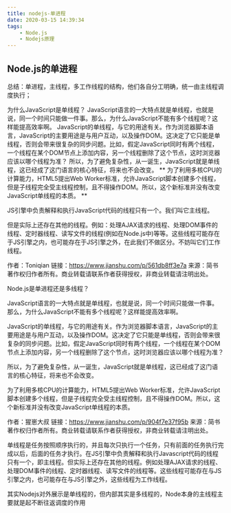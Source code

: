 ```yaml
---
title: nodejs-单进程
date: 2020-03-15 14:39:34
tags:
    - Node.js
    - Nodejs原理
---
```


## Node.js的单进程

总结：单进程，主线程，多工作线程的结构，他们各自分工明确，统一由主线程调度执行；

为什么JavaScript是单线程？
JavaScript语言的一大特点就是单线程，也就是说，同一个时间只能做一件事。那么，为什么JavaScript不能有多个线程呢？这样能提高效率啊。
JavaScript的单线程，与它的用途有关。作为浏览器脚本语言，JavaScript的主要用途是与用户互动，以及操作DOM。这决定了它只能是单线程，否则会带来很复杂的同步问题。比如，假定JavaScript同时有两个线程，一个线程在某个DOM节点上添加内容，另一个线程删除了这个节点，这时浏览器应该以哪个线程为准？
所以，为了避免复杂性，从一诞生，JavaScript就是单线程，这已经成了这门语言的核心特征，将来也不会改变。
**
为了利用多核CPU的计算能力，HTML5提出Web Worker标准，允许JavaScript脚本创建多个线程，但是子线程完全受主线程控制，且不得操作DOM。所以，这个新标准并没有改变JavaScript单线程的本质。
**

JS引擎中负责解释和执行JavaScript代码的线程只有一个。我们叫它主线程。

但是实际上还存在其他的线程。例如：处理AJAX请求的线程、处理DOM事件的线程、定时器线程、读写文件的线程(例如在Node.js中)等等。这些线程可能存在于JS引擎之内，也可能存在于JS引擎之外，在此我们不做区分。不妨叫它们工作线程。


作者：Toniqian
链接：https://www.jianshu.com/p/561db8ff3e7a
来源：简书
著作权归作者所有。商业转载请联系作者获得授权，非商业转载请注明出处。



Node.js是单进程还是多线程？

JavaScript语言的一大特点就是单线程，也就是说，同一个时间只能做一件事。那么，为什么JavaScript不能有多个线程呢？这样能提高效率啊。

JavaScript的单线程，与它的用途有关。作为浏览器脚本语言，JavaScript的主要用途是与用户互动，以及操作DOM。这决定了它只能是单线程，否则会带来很复杂的同步问题。比如，假定JavaScript同时有两个线程，一个线程在某个DOM节点上添加内容，另一个线程删除了这个节点，这时浏览器应该以哪个线程为准？

所以，为了避免复杂性，从一诞生，JavaScript就是单线程，这已经成了这门语言的核心特征，将来也不会改变。

为了利用多核CPU的计算能力，HTML5提出Web Worker标准，允许JavaScript脚本创建多个线程，但是子线程完全受主线程控制，且不得操作DOM。所以，这个新标准并没有改变JavaScript单线程的本质。

作者：猩崽大叔
链接：https://www.jianshu.com/p/904f7e37f95b
来源：简书
著作权归作者所有。商业转载请联系作者获得授权，非商业转载请注明出处。

单线程是任务按照顺序执行的，并且每次只执行一个任务，只有前面的任务执行完成以后，后面的任务才执行。在JS引擎中负责解释和执行Javascript代码的线程只有一个，即主线程。但实际上还存在其他的线程。例如处理AJAX请求的线程、处理DOM事件的线程、定时器线程、读写文件的线程等。这些线程可能存在与JS引擎之内，也可能存在与JS引擎之外，这些线程为工作线程。

其实Nodejs对外展示是单线程的，但内部其实是多线程的，Node本身的主线程主要就是起不断往返调度的作用
